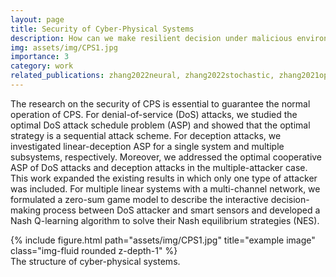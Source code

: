 ```yaml
---
layout: page
title: Security of Cyber-Physical Systems
description: How can we make resilient decision under malicious environments?
img: assets/img/CPS1.jpg
importance: 3
category: work
related_publications: zhang2022neural, zhang2022stochastic, zhang2021optimal1, zhang2021optimal2, zhang2020optimal, zhang2019game
---
```

The research on the security of CPS is essential to guarantee the normal operation of CPS. For denial-of-service (DoS) attacks, we studied the optimal DoS attack schedule problem (ASP) and showed that the optimal strategy is a sequential attack scheme. For deception attacks, we investigated linear-deception ASP for a single system and multiple subsystems, respectively. Moreover, we addressed the optimal cooperative ASP of DoS attacks and deception attacks in the multiple-attacker case. This work expanded the existing results in which only one type of attacker was included. For multiple linear systems with a multi-channel network, we formulated a zero-sum game model to describe the interactive decision-making process between DoS attacker and smart sensors and developed a Nash Q-learning algorithm to solve their Nash equilibrium strategies (NES).

<div class="row justify-content-sm-center">
    <div class="col-sm-8 mt-3 mt-md-0">
        {% include figure.html path="assets/img/CPS1.jpg" title="example image" class="img-fluid rounded z-depth-1" %}
    </div>
</div>
<div class="caption">
   The structure of cyber-physical systems.
</div>
